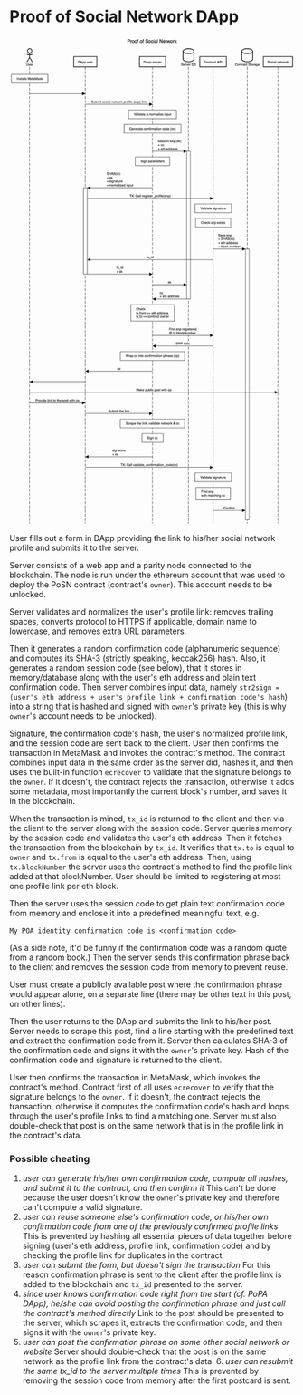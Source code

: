 # Proof of Social Network DApp

![Click on image to enlarge](../../../.gitbook/assets/posn.png)

User fills out a form in DApp providing the link to his/her social network profile and submits it to the server.

Server consists of a web app and a parity node connected to the blockchain. The node is run under the ethereum account that was used to deploy the PoSN contract \(contract's `owner`\). This account needs to be unlocked.

Server validates and normalizes the user's profile link: removes trailing spaces, converts protocol to HTTPS if applicable, domain name to lowercase, and removes extra URL parameters.

Then it generates a random confirmation code \(alphanumeric sequence\) and computes its SHA-3 \(strictly speaking, keccak256\) hash. Also, it generates a random session code \(see below\), that it stores in memory/database along with the user's eth address and plain text confirmation code. Then server combines input data, namely `str2sign = (user's eth address + user's profile link + confirmation code's hash`\) into a string that is hashed and signed with `owner`'s private key \(this is why `owner`'s account needs to be unlocked\).

Signature, the confirmation code's hash, the user's normalized profile link, and the session code are sent back to the client. User then confirms the transaction in MetaMask and invokes the contract's method. The contract combines input data in the same order as the server did, hashes it, and then uses the built-in function `ecrecover` to validate that the signature belongs to the `owner`. If it doesn't, the contract rejects the transaction, otherwise it adds some metadata, most importantly the current block's number, and saves it in the blockchain.

When the transaction is mined, `tx_id` is returned to the client and then via the client to the server along with the session code. Server queries memory by the session code and validates the user's eth address. Then it fetches the transaction from the blockchain by `tx_id`. It verifies that `tx.to` is equal to `owner` and `tx.from` is equal to the user's eth address. Then, using `tx.blockNumber` the server uses the contract's method to find the profile link added at that blockNumber. User should be limited to registering at most one profile link per eth block.

Then the server uses the session code to get plain text confirmation code from memory and enclose it into a predefined meaningful text, e.g.:

```text
My POA identity confirmation code is <confirmation code>
```

\(As a side note, it'd be funny if the confirmation code was a random quote from a random book.\) Then the server sends this confirmation phrase back to the client and removes the session code from memory to prevent reuse.

User must create a publicly available post where the confirmation phrase would appear alone, on a separate line \(there may be other text in this post, on other lines\).

Then the user returns to the DApp and submits the link to his/her post. Server needs to scrape this post, find a line starting with the predefined text and extract the confirmation code from it. Server then calculates SHA-3 of the confirmation code and signs it with the `owner`'s private key. Hash of the confirmation code and signature is returned to the client.

User then confirms the transaction in MetaMask, which invokes the contract's method. Contract first of all uses `ecrecover` to verify that the signature belongs to the `owner`. If it doesn't, the contract rejects the transaction, otherwise it computes the confirmation code's hash and loops through the user's profile links to find a matching one. Server must also double-check that post is on the same network that is in the profile link in the contract's data.

### Possible cheating

1. _user can generate his/her own confirmation code, compute all hashes, and submit it to the contract, and then confirm it_ This can't be done because the user doesn't know the `owner`'s private key and therefore can't compute a valid signature.
2. _user can reuse someone else's confirmation code, or his/her own confirmation code from one of the previously confirmed profile links_ This is prevented by hashing all essential pieces of data together before signing \(user's eth address, profile link, confirmation code\) and by checking the profile link for duplicates in the contract.
3. _user can submit the form, but doesn't sign the transaction_ For this reason confirmation phrase is sent to the client after the profile link is added to the blockchain and `tx_id` presented to the server.
4. _since user knows confirmation code right from the start \(cf. PoPA DApp\), he/she can avoid posting the confirmation phrase and just call the contract's method directly_ Link to the post should be presented to the server, which scrapes it, extracts the confirmation code, and then signs it with the `owner`'s private key.
5. _user can post the confirmation phrase on some other social network or website_ Server should double-check that the post is on the same network as the profile link from the contract's data. 6. _user can resubmit the same tx\_id to the server multiple times_ This is prevented by removing the session code from memory after the first postcard is sent.

